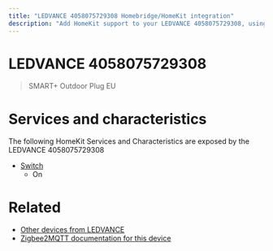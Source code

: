 ```yaml
---
title: "LEDVANCE 4058075729308 Homebridge/HomeKit integration"
description: "Add HomeKit support to your LEDVANCE 4058075729308, using Homebridge, Zigbee2MQTT and homebridge-z2m."
---
```

<!---
This file has been GENERATED using src/docgen/docgen.ts
DO NOT EDIT THIS FILE MANUALLY!
-->
# LEDVANCE 4058075729308
> SMART+ Outdoor Plug EU


# Services and characteristics
The following HomeKit Services and Characteristics are exposed by
the LEDVANCE 4058075729308

* [Switch](../../switch.md)
  * On


# Related
* [Other devices from LEDVANCE](../index.md#ledvance)
* [Zigbee2MQTT documentation for this device](https://www.zigbee2mqtt.io/devices/4058075729308.html)